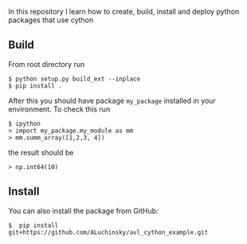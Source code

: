 In this repository I learn how to create, build, install and deploy python packages that use cython

## Build

From root directory run

    $ python setup.py build_ext --inplace
    $ pip install .

After this you should have package `my_package` installed in your environment. To check this run

    $ ipython
    > import my_package.my_module as mm
    > mm.summ_array([1,2,3, 4])

the result should be

    > np.int64(10)

## Install

You can also install the package from GitHub:

    $  pip install git+https://github.com/ALuchinsky/avl_cython_example.git